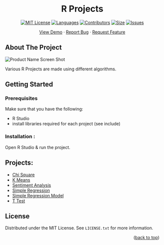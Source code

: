 
<br />
<div align="center">
<h1 align="center">R Projects</h3>

[![MIT License][license-shield]][license-url]
[![Languages][language-shield]][language-url]
[![Contributors][contri-shield]][contri-url]
[![Size][size-shield]][size-url]
[![Issues][issues-shield]][issues-url]


  <p align="center">
    <a href="https://github.com/DeepKariaX/R-Projects">View Demo</a>
    ·
    <a href="https://github.com/DeepKariaX/R-Projects/issues">Report Bug</a>
    ·
    <a href="https://github.com/DeepKariaX/R-Projects/issues">Request Feature</a>
  </p>
</div>


## About The Project

![Product Name Screen Shot][product-screenshot]

Various R Projects are made using different algorithms.

<!-- # R Projects
Various R Projects are made using different algorithms. -->

## Getting Started

### Prerequisites

Make sure that you have the following:
-  R Studio
-  install libraries required for each project (see include)

### Installation :

Open R Studio & run the project.

## Projects:
-  <a href="https://github.com/DeepKariaX/R-Projects/tree/main/Chi%20Square">Chi Square</a>
-  <a href="https://github.com/DeepKariaX/R-Projects/tree/main/K%20Means" class="image fit">K Means</a>
-  <a href="https://github.com/DeepKariaX/R-Projects/tree/main/Sentiment%20Analysis">Sentiment Analysis</a>
-  <a href="https://github.com/DeepKariaX/R-Projects/tree/main/Simple%20Regression">Simple Regression</a>
-  <a href="https://github.com/DeepKariaX/R-Projects/tree/main/Simple%20Regression%20Model">Simple Regression Model</a>
-  <a href="https://github.com/DeepKariaX/R-Projects/tree/main/T-Test">T Test</a>

## License

Distributed under the MIT License. See `LICENSE.txt` for more information.

<p align="right">(<a href="#top">back to top</a>)</p>

[contri-shield]: https://img.shields.io/github/contributors/DeepKariaX/R-Projects?style=for-the-badge
[contri-url]: #

[license-shield]: https://img.shields.io/github/license/DeepKariaX/R-Projects?style=for-the-badge
[license-url]: https://github.com/DeepKariaX/Spam-Classification-Flask/blob/main/LICENSE.txt

[size-shield]: https://img.shields.io/github/repo-size/DeepKariaX/R-Projects?style=for-the-badge
[size-url]: #

[issues-shield]: https://img.shields.io/github/issues/DeepKariaX/R-Projects?style=for-the-badge
[issues-url]: #

[language-shield]: https://img.shields.io/github/languages/count/DeepKariaX/R-Projects?style=for-the-badge
[language-url]: #

[product-screenshot]: Media/Spam_Classifier_Home.png
